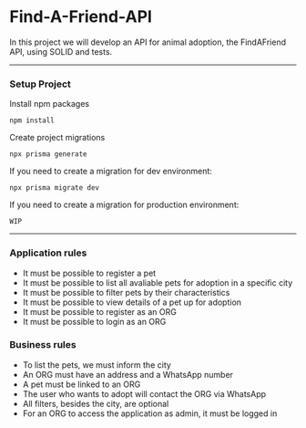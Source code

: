 # Find-A-Friend-API

In this project we will develop an API for animal adoption, the FindAFriend API, using SOLID and tests.

---

### Setup Project

Install npm packages
```
npm install
```
Create project migrations
```
npx prisma generate
```
If you need to create a migration for dev environment:
```
npx prisma migrate dev 
```
If you need to create a migration for production environment:
```
WIP
```

---

### Application rules

- It must be possible to register a pet
- It must be possible to list all avaliable pets for adoption in a specific city
- It must be possible to filter pets by their characteristics
- It must be possible to view details of a pet up for adoption
- It must be possible to register as an ORG
- It must be possible to login as an ORG



### Business rules

- To list the pets, we must inform the city
- An ORG must have an address and a WhatsApp number
- A pet must be linked to an ORG
- The user who wants to adopt will contact the ORG via WhatsApp
- All filters, besides the city, are optional
- For an ORG to access the application as admin, it must be logged in

